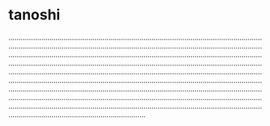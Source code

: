 # tanoshi

...............................................................................................................................................................................................................................................................................................................................................................................................................................................................................................................................................................................................................................................................................................................................................................................................................................................................................................................................................................................................................................................................................................................................................................................................................................